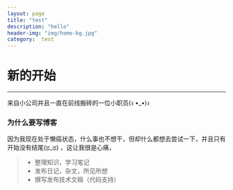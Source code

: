 ```yaml
---
layout: page
title: "test"
description: "hello"
header-img: "img/home-bg.jpg"
category:  test
---
```




# 新的开始

------

来自小公司并且一直在前线搬砖的一位小职员(ง •_•)ง

### 为什么要写博客
因为我现在处于懒癌状态，什么事也不想干，但却什么都想去尝试一下，并且只有开始没有结尾(ಥ_ಥ) ，这让我很是心痛，



> * 整理知识，学习笔记
> * 发布日记，杂文，所见所想
> * 撰写发布技术文稿（代码支持）
